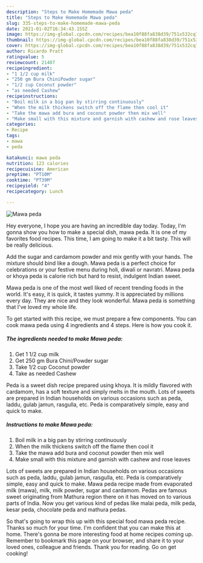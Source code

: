 ```yaml
---
description: "Steps to Make Homemade Mawa peda"
title: "Steps to Make Homemade Mawa peda"
slug: 335-steps-to-make-homemade-mawa-peda
date: 2021-01-02T16:34:43.155Z
image: https://img-global.cpcdn.com/recipes/bea10f88fa838d39/751x532cq70/mawa-peda-recipe-main-photo.jpg
thumbnail: https://img-global.cpcdn.com/recipes/bea10f88fa838d39/751x532cq70/mawa-peda-recipe-main-photo.jpg
cover: https://img-global.cpcdn.com/recipes/bea10f88fa838d39/751x532cq70/mawa-peda-recipe-main-photo.jpg
author: Ricardo Pratt
ratingvalue: 5
reviewcount: 21407
recipeingredient:
- "1 1/2 cup milk"
- "250 gm Bura ChiniPowder sugar"
- "1/2 cup Coconut powder"
- "as needed Cashew"
recipeinstructions:
- "Boil milk in a big pan by stirring continuously"
- "When the milk thickens switch off the flame then cool it"
- "Take the mawa add bura and coconut powder then mix well"
- "Make small with this mixture and garnish with cashew and rose leaves"
categories:
- Recipe
tags:
- mawa
- peda

katakunci: mawa peda 
nutrition: 123 calories
recipecuisine: American
preptime: "PT10M"
cooktime: "PT39M"
recipeyield: "4"
recipecategory: Lunch

---
```



![Mawa peda](https://img-global.cpcdn.com/recipes/bea10f88fa838d39/751x532cq70/mawa-peda-recipe-main-photo.jpg)

Hey everyone, I hope you are having an incredible day today. Today, I'm gonna show you how to make a special dish, mawa peda. It is one of my favorites food recipes. This time, I am going to make it a bit tasty. This will be really delicious.

Add the sugar and cardamom powder and mix gently with your hands. The mixture should bind like a dough. Mawa peda is a perfect choice for celebrations or your festive menu during holi, diwali or navratri. Mawa peda or khoya peda is calorie rich but hard to resist, indulgent Indian sweet.

Mawa peda is one of the most well liked of recent trending foods in the world. It's easy, it is quick, it tastes yummy. It is appreciated by millions every day. They are nice and they look wonderful. Mawa peda is something that I've loved my whole life.


To get started with this recipe, we must prepare a few components. You can cook mawa peda using 4 ingredients and 4 steps. Here is how you cook it.

<!--inarticleads1-->

##### The ingredients needed to make Mawa peda:

1. Get 1 1/2 cup milk
1. Get 250 gm Bura Chini/Powder sugar
1. Take 1/2 cup Coconut powder
1. Take as needed Cashew


Peda is a sweet dish recipe prepared using khoya. It is mildly flavored with cardamom, has a soft texture and simply melts in the mouth. Lots of sweets are prepared in Indian households on various occasions such as peda, laddu, gulab jamun, rasgulla, etc. Peda is comparatively simple, easy and quick to make. 

<!--inarticleads2-->

##### Instructions to make Mawa peda:

1. Boil milk in a big pan by stirring continuously
1. When the milk thickens switch off the flame then cool it
1. Take the mawa add bura and coconut powder then mix well
1. Make small with this mixture and garnish with cashew and rose leaves


Lots of sweets are prepared in Indian households on various occasions such as peda, laddu, gulab jamun, rasgulla, etc. Peda is comparatively simple, easy and quick to make. Mawa peda recipe made from evaporated milk (mawa), milk, milk powder, sugar and cardamom. Pedas are famous sweet originating from Mathura region there on it has moved on to various parts of India. Now you get various kind of pedas like malai peda, milk peda, kesar peda, chocolate peda and mathura pedas. 

So that's going to wrap this up with this special food mawa peda recipe. Thanks so much for your time. I'm confident that you can make this at home. There's gonna be more interesting food at home recipes coming up. Remember to bookmark this page on your browser, and share it to your loved ones, colleague and friends. Thank you for reading. Go on get cooking!

